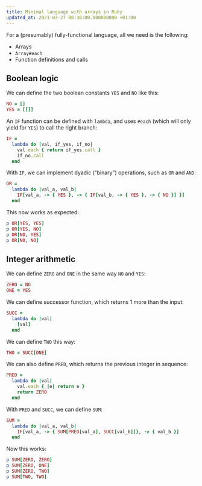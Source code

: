 ```yaml
---
title: Minimal language with arrays in Ruby
updated_at: 2021-03-27 08:38:00.000000000 +01:00
---
```



For a (presumably) fully-functional language, all we need is the following:

* Arrays
* `Array#each`
* Function definitions and calls

## Boolean logic
We can define the two boolean constants `YES` and `NO` like this:

```ruby
NO = []
YES = [[]]
```

An `IF` function can be defined with `lambda`, and uses `#each` (which will only yield for `YES`) to call the right branch:

```ruby
IF =
  lambda do |val, if_yes, if_no|
    val.each { return if_yes.call }
    if_no.call
  end
```

With `IF`, we can implement dyadic (“binary”) operations, such as `OR` and `AND`:

```ruby
OR =
  lambda do |val_a, val_b|
    IF[val_a, -> { YES }, -> { IF[val_b, -> { YES }, -> { NO }] }]
  end
```

This now works as expected:

```ruby
p OR[YES, YES]
p OR[YES, NO]
p OR[NO, YES]
p OR[NO, NO]
```

## Integer arithmetic
We can define `ZERO` and `ONE` in the same way `NO` and `YES`:

```ruby
ZERO = NO
ONE = YES
```

We can define successor function, which returns 1 more than the input:

```ruby
SUCC =
  lambda do |val|
    [val]
  end
```

We can define `TWO` this way:

```ruby
TWO = SUCC[ONE]
```

We can also define `PRED`, which returns the previous integer in sequence:

```ruby
PRED =
  lambda do |val|
    val.each { |e| return e }
    return ZERO
  end
```

With `PRED` and `SUCC`, we can define `SUM`:

```ruby
SUM =
  lambda do |val_a, val_b|
    IF[val_a, -> { SUM[PRED[val_a], SUCC[val_b]]}, -> { val_b }]
  end
```

Now this works:

```ruby
p SUM[ZERO, ZERO]
p SUM[ZERO, ONE]
p SUM[ZERO, TWO]
p SUM[TWO, TWO]
```
